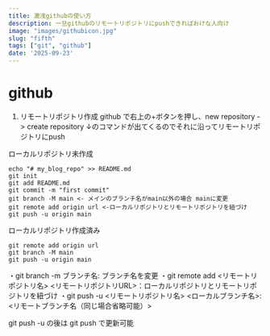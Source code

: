 ```yaml
---
title: 激浅githubの使い方
description: 一旦githubのリモートリポジトリにpushできればおけな人向け
image: "images/githubicon.jpg"
slug: "fifth"
tags: ["git", "github"]
date: '2025-09-23'
---
```


# github

1. リモートリポジトリ作成
github で右上の+ボタンを押し、new repository -> create repository
↓のコマンドが出てくるのでそれに沿ってリモートリポジトリにpush

ローカルリポジトリ未作成
```
echo "# my_blog_repo" >> README.md
git init
git add README.md
git commit -m "first commit"
git branch -M main <- メインのブランチ名がmain以外の場合 mainに変更
git remote add origin url <-ローカルリポジトリとリモートリポジトリを紐づけ
git push -u origin main
```

ローカルリポジトリ作成済み
```
git remote add origin url
git branch -M main
git push -u origin main
```

・git branch -m ブランチ名: ブランチ名を変更
・git remote add <リモートリポジトリ名> <リモートリポジトリURL>：ローカルリポジトリとリモートリポジトリを紐づけ
・git push -u <リモートリポジトリ名> <ローカルブランチ名>:<リモートブランチ名（同じ場合省略可能）>

git push -u の後は git push で更新可能